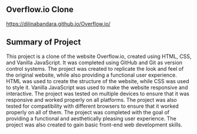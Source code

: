 ## Overflow.io Clone

https://dilinabandara.github.io/Overflow.io/

## Summary of Project
 This project is a clone of the website Overflow.io, created using HTML, CSS, and Vanilla JavaScript.
 It was completed using GitHub and Git as version control systems.
 The project was created to replicate the look and feel of the original website, while also providing a functional user experience.
 HTML was used to create the structure of the website, while CSS was used to style it.
 Vanilla JavaScript was used to make the website responsive and interactive.
 The project was tested on multiple devices to ensure that it was responsive and worked properly on all platforms.
 The project was also tested for compatibility with different browsers to ensure that it worked properly on all of them.
 The project was completed with the goal of providing a functional and aesthetically pleasing user experience.
 The project was also created to gain basic front-end web development skills.
